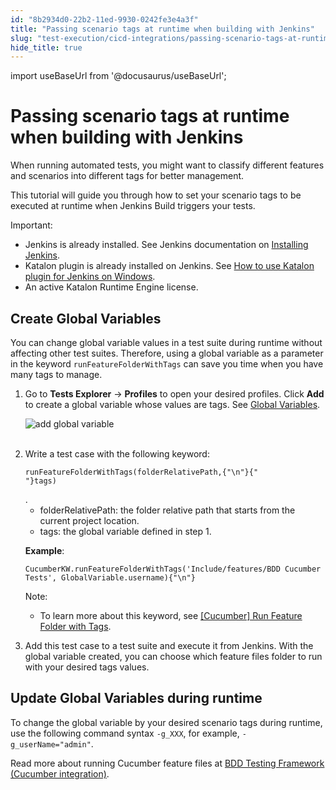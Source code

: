 ```yaml
---
id: "8b2934d0-22b2-11ed-9930-0242fe3e4a3f"
title: "Passing scenario tags at runtime when building with Jenkins"
slug: "test-execution/cicd-integrations/passing-scenario-tags-at-runtime-when-building-with-jenkins"
hide_title: true
---
```

import useBaseUrl from '@docusaurus/useBaseUrl';


# <a id="id" class="anchor_top_offset"/><a id="ariaid-title1" class="anchor_top_offset"/>Passing scenario tags at runtime when building with Jenkins

<p xmlns="http://www.w3.org/1999/xhtml" className="p">When running automated tests, you might want to classify   different features and scenarios into different tags for better   management.</p> 
<p xmlns="http://www.w3.org/1999/xhtml" className="p">This tutorial will guide you through how to set your scenario   tags to be executed at runtime when Jenkins Build triggers your   tests.</p> 
<div xmlns="http://www.w3.org/1999/xhtml" className="note important note_important"><span className="note__title">Important:</span> 
  <ul className="ul"><li className="li">Jenkins is already installed. See Jenkins documentation on <a className="xref j-external-link" href="https://www.jenkins.io/doc/book/installing/" target="_blank">Installing
        Jenkins</a>.</li><li className="li">Katalon plugin is already installed on Jenkins. See <a className="xref" href="/test-execution/cicd-integrations/use-katalon-plugins-for-jenkins-integration/use-katalon-plugins-for-jenkins-integration-on-windowsmacos#id_2">How
        to use Katalon plugin for Jenkins on Windows</a>.</li><li className="li">An active Katalon Runtime Engine license.</li></ul>
</div>

## <a id="id_1" class="anchor_top_offset"/>Create Global Variables

<p xmlns="http://www.w3.org/1999/xhtml" className="p">You can change global variable values in a test suite during   runtime without affecting other test suites. Therefore, using a   global variable as a parameter in the keyword   <code className="ph codeph">runFeatureFolderWithTags</code> can save you time when you   have many tags to manage.</p> 
<ol xmlns="http://www.w3.org/1999/xhtml" className="ol"><li className="li">     <p className="p">Go to <strong className="ph b">Tests Explorer</strong> -&gt;       <strong className="ph b">Profiles</strong> to open your desired profiles. Click       <strong className="ph b">Add</strong> to create a global variable whose values are       tags. See <a className="xref" href="#">Global         Variables</a>.</p>     <p className="p">       <img className="image" src={useBaseUrl("https://github.com/katalon-studio/docs-images/raw/master/katalon-studio/docs/jenkins-tag-runtime/globalvariable-tags.png")} alt="add global variable" /><br /><br />     </p>   </li><li className="li">     <div className="p">Write a test case with the following keyword:       <pre className="pre codeblock"><code>runFeatureFolderWithTags(folderRelativePath,{"\n"}{"                  "}tags)</code></pre>.</div>     <ul className="ul"><li className="li">folderRelativePath: the folder relative path that starts from         the current project location.</li><li className="li">tags: the global variable defined in step 1.</li></ul>     <p className="p">       <strong className="ph b">Example</strong>:</p>     <pre className="pre codeblock"><code>CucumberKW.runFeatureFolderWithTags('Include/features/BDD Cucumber Tests', GlobalVariable.username){"\n"}</code></pre>     <div className="note note note_note"><span className="note__title">Note:</span>        <ul className="ul"><li className="li"><p className="p">To learn more about this keyword, see <a className="xref" href="#">[Cucumber]               Run Feature Folder with Tags</a>.</p></li></ul>     </div>   </li><li className="li">     <p className="p">Add this test case to a test suite and execute it from Jenkins.       With the global variable created, you can choose which feature       files folder to run with your desired tags values.</p>   </li></ol> 
    

## <a id="id_2" class="anchor_top_offset"/>Update Global Variables during runtime

    
      
<p xmlns="http://www.w3.org/1999/xhtml" className="p">To change the global variable by your desired scenario tags   during runtime, use the following command syntax   <code className="ph codeph">-g_XXX</code>, for example,   <code className="ph codeph">-g_userName="admin"</code>.</p> 
      
<p xmlns="http://www.w3.org/1999/xhtml" className="p">Read more about running Cucumber feature files at <a className="xref" href="#">BDD     Testing Framework (Cucumber integration)</a>.</p> 
    
  
